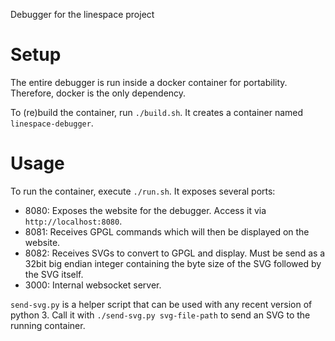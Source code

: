 Debugger for the linespace project

# Setup

The entire debugger is run inside a docker container for portability.
Therefore, docker is the only dependency.

To (re)build the container, run `./build.sh`.
It creates a container named `linespace-debugger`.

# Usage

To run the container, execute `./run.sh`.
It exposes several ports:

 * 8080: Exposes the website for the debugger. Access it via `http://localhost:8080`.
 * 8081: Receives GPGL commands which will then be displayed on the website.
 * 8082: Receives SVGs to convert to GPGL and display.
         Must be send as a 32bit big endian integer containing the byte size of the SVG followed by the SVG itself.
 * 3000: Internal websocket server.

`send-svg.py` is a helper script that can be used with any recent version of python 3.
Call it with `./send-svg.py svg-file-path` to send an SVG to the running container.
